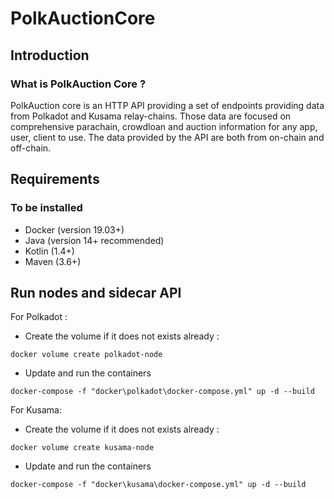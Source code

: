 # PolkAuctionCore

## Introduction

### What is PolkAuction Core ?
PolkAuction core is an HTTP API providing a set of endpoints providing data from Polkadot and Kusama relay-chains. Those data are focused on comprehensive parachain, crowdloan and auction information for any app, user, client to use.
The data provided by the API are both from on-chain and off-chain.

## Requirements

### To be installed
 - Docker (version 19.03+)
 - Java (version 14+ recommended)
 - Kotlin (1.4+)
 - Maven (3.6+)

## Run nodes and sidecar API

For Polkadot :

 - Create the volume  if it does not exists already :

`docker volume create polkadot-node`

 - Update and run the containers

`docker-compose -f "docker\polkadot\docker-compose.yml" up -d --build`

For Kusama:

 - Create the volume  if it does not exists already :

`docker volume create kusama-node`

 - Update and run the containers

`docker-compose -f "docker\kusama\docker-compose.yml" up -d --build`